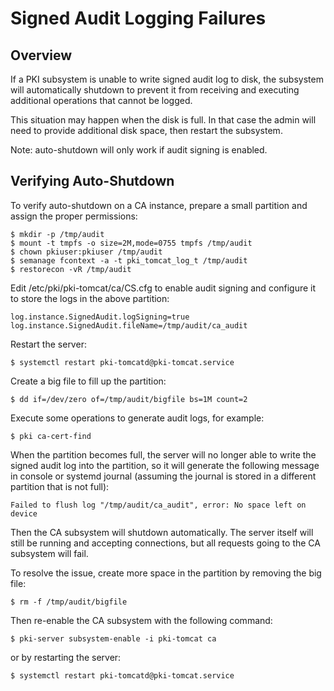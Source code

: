 Signed Audit Logging Failures
=============================

## Overview

If a PKI subsystem is unable to write signed audit log to disk,
the subsystem will automatically shutdown to prevent it from
receiving and executing additional operations that cannot be
logged.

This situation may happen when the disk is full. In that case
the admin will need to provide additional disk space, then restart
the subsystem.

Note: auto-shutdown will only work if audit signing is enabled.

## Verifying Auto-Shutdown

To verify auto-shutdown on a CA instance, prepare a small
partition and assign the proper permissions:

```
$ mkdir -p /tmp/audit
$ mount -t tmpfs -o size=2M,mode=0755 tmpfs /tmp/audit
$ chown pkiuser:pkiuser /tmp/audit
$ semanage fcontext -a -t pki_tomcat_log_t /tmp/audit
$ restorecon -vR /tmp/audit
```

Edit /etc/pki/pki-tomcat/ca/CS.cfg to enable audit signing
and configure it to store the logs in the above partition:

```
log.instance.SignedAudit.logSigning=true
log.instance.SignedAudit.fileName=/tmp/audit/ca_audit
```

Restart the server:

```
$ systemctl restart pki-tomcatd@pki-tomcat.service
```

Create a big file to fill up the partition:

```
$ dd if=/dev/zero of=/tmp/audit/bigfile bs=1M count=2
```

Execute some operations to generate audit logs, for example:

```
$ pki ca-cert-find
```

When the partition becomes full, the server will no longer able
to write the signed audit log into the partition, so it will
generate the following message in console or systemd journal
(assuming the journal is stored in a different partition that
is not full):

```
Failed to flush log "/tmp/audit/ca_audit", error: No space left on device
```

Then the CA subsystem will shutdown automatically. The server itself
will still be running and accepting connections, but all requests
going to the CA subsystem will fail.

To resolve the issue, create more space in the partition by
removing the big file:

```
$ rm -f /tmp/audit/bigfile
```

Then re-enable the CA subsystem with the following command:

```
$ pki-server subsystem-enable -i pki-tomcat ca
```

or by restarting the server:

```
$ systemctl restart pki-tomcatd@pki-tomcat.service
```

